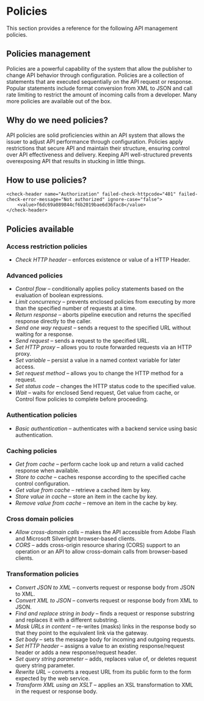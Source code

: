 # Policies
This section provides a reference for the following API management policies.

## Policies management
Policies are a powerful capability of the system that allow the publisher to change API behavior through configuration. Policies are a collection of statements that are executed sequentially on the API request or response. Popular statements include format conversion from XML to JSON and call rate limiting to restrict the amount of incoming calls from a developer. Many more policies are available out of the box.

## Why do we need policies?
API policies are solid proficiencies within an API system that allows the issuer to adjust API performance through configuration.
Policies apply restrictions that secure API and maintain their structure, ensuring control over API effectiveness and delivery. 
Keeping API well-structured prevents overexposing API that results in stucking in little things.

## How to use policies?
```
<check-header name="Authorization" failed-check-httpcode="401" failed-check-error-message="Not authorized" ignore-case="false">
    <value>f6dc69a089844cf6b2019bae6d36fac8</value>
</check-header>
```

## Policies available

### Access restriction policies
- *Check HTTP header* – enforces existence or value of a HTTP Header.

### Advanced policies
- *Control flow* – conditionally applies policy statements based on the evaluation of boolean expressions.
- *Limit concurrency* – prevents enclosed policies from executing by more than the specified number of requests at a time.
- *Return response* – aborts pipeline execution and returns the specified response directly to the caller.
- *Send one way request* – sends a request to the specified URL without waiting for a response.
- *Send request* – sends a request to the specified URL.
- *Set HTTP proxy* – allows you to route forwarded requests via an HTTP proxy.
- *Set variable* – persist a value in a named context variable for later access.
- *Set request method* – allows you to change the HTTP method for a request.
- *Set status code* – changes the HTTP status code to the specified value.
- *Wait* – waits for enclosed Send request, Get value from cache, or Control flow policies to complete before proceeding.

### Authentication policies
- *Basic authentication* – authenticates with a backend service using basic authentication.

### Caching policies
- *Get from cache* – perform cache look up and return a valid cached response when available.
- *Store to cache* – caches response according to the specified cache control configuration.
- *Get value from cache* – retrieve a cached item by key.
- *Store value in cache* – store an item in the cache by key.
- *Remove value from cache* – remove an item in the cache by key.

### Cross domain policies
- *Allow cross-domain calls* – makes the API accessible from Adobe Flash and Microsoft Silverlight browser-based clients.
- *CORS* – adds cross-origin resource sharing (CORS) support to an operation or an API to allow cross-domain calls from browser-based clients.

### Transformation policies
- *Convert JSON to XML* – converts request or response body from JSON to XML.
- *Convert XML to JSON* – converts request or response body from XML to JSON.
- *Find and replace string in body* – finds a request or response substring and replaces it with a different substring.
- *Mask URLs in content* – re-writes (masks) links in the response body so that they point to the equivalent link via the gateway.
- *Set body* – sets the message body for incoming and outgoing requests.
- *Set HTTP header* – assigns a value to an existing response/request header or adds a new response/request header.
- *Set query string parameter* – adds, replaces value of, or deletes request query string parameter.
- *Rewrite URL* – converts a request URL from its public form to the form expected by the web service.
- *Transform XML using an XSLT* – applies an XSL transformation to XML in the request or response body.

